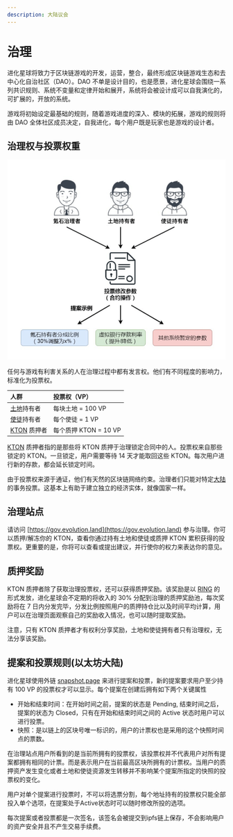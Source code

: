 ```yaml
---
description: 大陆议会
---
```


# 治理

进化星球将致力于区块链游戏的开发，运营，整合，最终形成区块链游戏生态和去中心化自治社区（DAO）。DAO 不单是设计目的，也是愿景，进化星球会围绕一系列共识规则、系统不变量和定律开始和展开，系统将会被设计成可以自我演化的，可扩展的，开放的系统。

游戏将初始设定最基础的规则，随着游戏进度的深入、模块的拓展，游戏的规则将由 DAO 全体社区成员决定，自我进化，每个用户既是玩家也是游戏的设计者。

## 治理权与投票权重

![&#x6295;&#x7968;&#x6743;&#x6765;&#x6E90;](../../.gitbook/assets/advanced-evolution-land-dao-governance-cn-1.png)

任何与游戏有利害关系的人在治理过程中都有发言权。他们有不同程度的影响力，标准化为投票权。

| 人群 | 投票权（VP） |
| :--- | :--- |
| [土地](../../getting-started/game-entities/land.md)持有者 | 每块土地 = 100 VP |
| [使徒](../../getting-started/game-entities/apostle/)持有者 | 每个使徒 = 1 VP |
| [KTON](../../getting-started/tokens/kton.md) 质押者 | 每个质押 KTON = 10 VP |

[KTON](../../getting-started/tokens/kton.md) 质押者指的是那些将 KTON 质押于治理锁定合同中的人。投票权来自那些锁定的 KTON。一旦锁定，用户需要等待 14 天才能取回这些 KTON。每次用户进行新的存款，都会延长锁定时间。

由于投票权来源于通证，他们有天然的区块链网络约束。治理者们只能对特定[大陆](../../getting-started/game-entities/continent.md)的事务投票。这基本上有助于建立独立的经济实体，就像国家一样。

## 治理站点

请访问 [https://gov.evolution.land](https://gov.evolution.land) 参与治理。你可以质押/解冻你的 KTON，查看你通过持有土地和使徒或质押 KTON 累积获得的投票权。更重要的是，你将可以查看或提出建议，并行使你的权力来表达你的意见。

## 质押奖励

KTON 质押者除了获取治理投票权，还可以获得质押奖励。该奖励是以 [RING](../../getting-started/tokens/ring.md) 的形式发放，进化星球会不定期的将收入的 30% 分配到治理的质押奖励池，每次奖励将在 7 日内分发完毕，分发比例按照用户的质押持仓比以及时间平均计算，用户可以在治理页面观察自己的奖励收入情况，也可以随时提取奖励。

注意，只有 KTON 质押者才有权利分享奖励，土地和使徒拥有者只有治理权，无法分享该奖励。

## 提案和投票规则\(以太坊大陆\)

进化星球使用外链 [snapshot.page](https://snapshot.page/#/evoland.eth) 来进行提案和投票，新的提案要求用户至少持有 100 VP 的投票权才可以显示。每个提案在创建后拥有如下两个关键属性

* 开始和结束时间：在开始时间之前，提案的状态是 Pending, 结束时间之后，提案的状态为 Closed，只有在开始和结束时间之间的 Active 状态时用户可以进行投票。
* 快照：是以链上的区块号唯一标识的，用户的计票权也是采用的这个快照时间点的票数。

在治理站点用户所看到的是当前所拥有的投票权，该投票权并不代表用户对所有提案都拥有相同的计票。而是表示用户在当前最高区块所拥有的计票权。当用户的质押资产发生变化或者土地和使徒资源发生转移并不影响某个提案所指定的快照的投票权的变化。

用户对单个提案进行投票时，不可以将选票分割，每个地址持有的投票权只能全部投入单个选项，在提案处于Active状态时可以随时修改所投的选项。

每次提案或者投票都是一次签名，该签名会被提交到ipfs链上保存，不会影响用户的资产安全并且不产生交易手续费。


